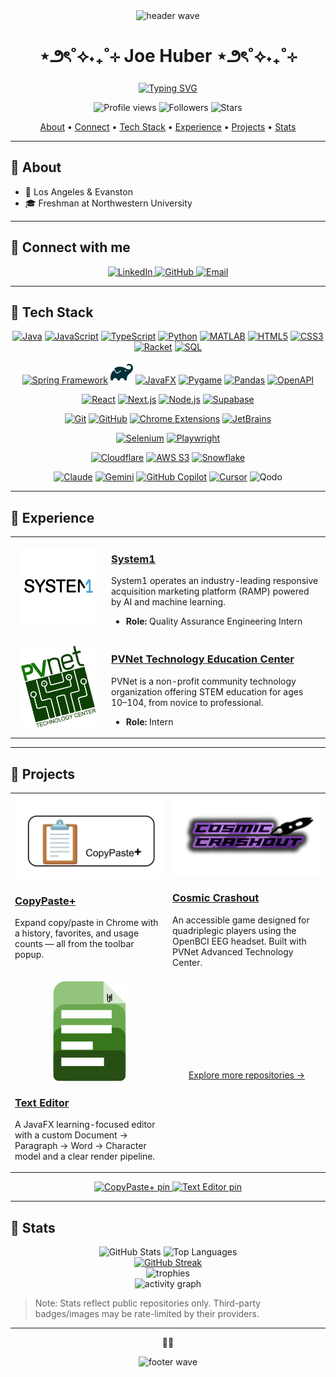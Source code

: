 <div align="center">
  <img src="https://capsule-render.vercel.app/api?type=waving&color=8A2BE2&height=100&section=header" alt="header wave" />

  <h1>⋆౨ৎ˚⟡˖₊˚⊹ Joe Huber ⋆౨ৎ˚⟡˖₊˚⊹</h1>

<a href="https://git.io/typing-svg"><img src="https://readme-typing-svg.demolab.com?font=Fira+Code&size=11&pause=5000&color=8A2BE2&center=true&width=435&lines=I+like+telling+computers+what+to+do+%E2%80%94+sometimes+they+listen!+%3AD" alt="Typing SVG" /></a>

  <p>
    <img alt="Profile views" src="https://komarev.com/ghpvc/?username=joe-huber&style=for-the-badge&color=8A2BE2" />
    <img alt="Followers" src="https://img.shields.io/github/followers/Joe-Huber?style=for-the-badge&color=8A2BE2" />
    <img alt="Stars" src="https://img.shields.io/github/stars/Joe-Huber?style=for-the-badge&color=8A2BE2" />
  </p>
</div>

<p align="center">
  <a href="#about">About</a> •
  <a href="#connect">Connect</a> •
  <a href="#tech-stack">Tech Stack</a> •
  <a href="#experience">Experience</a> •
  <a href="#projects">Projects</a> •
  <a href="#stats">Stats</a>
</p>

---

<h2 id="about">💜 About</h2>

- 📍 Los Angeles & Evanston
- 🎓 Freshman at Northwestern University

---

<h2 id="connect">💜 Connect with me</h2>
<p align="center">
  <a href="https://www.linkedin.com/in/joe-huber-14a3a4316/">
    <img src="https://cdn.jsdelivr.net/gh/devicons/devicon/icons/linkedin/linkedin-original.svg" height="36" alt="LinkedIn" />
  </a>
  <a href="https://github.com/Joe-Huber">
    <img src="https://cdn.jsdelivr.net/gh/devicons/devicon/icons/github/github-original.svg" height="36" alt="GitHub" />
  </a>
  <a href="mailto:joseph.robert.huber@gmail.com">
    <img src="https://cdn.simpleicons.org/gmail/8A2BE2" height="36" alt="Email" />
  </a>
</p>

---

## 💜 Tech Stack
<div align="center" id="tech-stack">
  
  <!-- Languages -->
  <p>
    <a href="https://www.java.com/"><img src="https://cdn.jsdelivr.net/gh/devicons/devicon/icons/java/java-original.svg" height="36" alt="Java" title="Java" /></a>
    <a href="https://developer.mozilla.org/en-US/docs/Web/JavaScript"><img src="https://cdn.jsdelivr.net/gh/devicons/devicon/icons/javascript/javascript-original.svg" height="36" alt="JavaScript" title="JavaScript" /></a>
    <a href="https://www.typescriptlang.org/"><img src="https://cdn.jsdelivr.net/gh/devicons/devicon/icons/typescript/typescript-plain.svg" height="36" alt="TypeScript" title="TypeScript" /></a>
    <a href="https://www.python.org/"><img src="https://cdn.jsdelivr.net/gh/devicons/devicon/icons/python/python-original.svg" height="36" alt="Python" title="Python" /></a>
    <a href="https://www.mathworks.com/products/matlab.html"><img src="https://cdn.jsdelivr.net/gh/devicons/devicon/icons/matlab/matlab-original.svg" height="36" alt="MATLAB" title="MATLAB" /></a>
    <a href="https://developer.mozilla.org/en-US/docs/Web/Guide/HTML/HTML5"><img src="https://cdn.jsdelivr.net/gh/devicons/devicon/icons/html5/html5-plain.svg" height="36" alt="HTML5" title="HTML5" /></a>
    <a href="https://developer.mozilla.org/en-US/docs/Web/CSS"><img src="https://cdn.jsdelivr.net/gh/devicons/devicon/icons/css3/css3-plain.svg" height="36" alt="CSS3" title="CSS3" /></a>
    <a href="https://racket-lang.org/"><img src="https://cdn.jsdelivr.net/gh/devicons/devicon/icons/racket/racket-original.svg" height="36" alt="Racket" title="Racket" /></a>
    <a href="https://en.wikipedia.org/wiki/SQL"><img src="https://img.shields.io/badge/SQL-336791?style=for-the-badge&logo=postgresql&logoColor=white" height="26" alt="SQL" title="SQL" /></a>
  </p>

  <!-- Frameworks & Libraries -->
  <p>
    <a href="https://spring.io/"><img src="https://cdn.jsdelivr.net/gh/devicons/devicon/icons/spring/spring-original.svg" height="36" alt="Spring Framework" title="Spring Framework" /></a>
    <a href="https://gradle.org/"><img src="https://raw.githubusercontent.com/devicons/devicon/master/icons/gradle/gradle-original.svg" height="36" alt="Gradle" title="Gradle" /></a>
    <a href="https://openjfx.io/"><img src="https://img.shields.io/badge/JavaFX-8A2BE2?style=for-the-badge" height="26" alt="JavaFX" title="JavaFX" /></a>
    <a href="https://www.pygame.org/"><img src="https://img.shields.io/badge/Pygame-3776AB?style=for-the-badge&logo=python&logoColor=white" height="26" alt="Pygame" title="Pygame" /></a>
    <a href="https://pandas.pydata.org/"><img src="https://img.shields.io/badge/Pandas-150458?style=for-the-badge&logo=pandas&logoColor=white" height="26" alt="Pandas" title="Pandas" /></a>
    <a href="https://www.openapis.org/"><img src="https://img.shields.io/badge/OpenAPI-6BA539?style=for-the-badge&logo=openapiinitiative&logoColor=white" height="26" alt="OpenAPI" title="OpenAPI" /></a>
  </p>

  <!-- Web & Runtime -->
  <p>
    <a href="https://react.dev/"><img src="https://cdn.jsdelivr.net/gh/devicons/devicon/icons/react/react-original.svg" height="36" alt="React" title="React" /></a>
    <a href="https://nextjs.org/"><img src="https://cdn.jsdelivr.net/gh/devicons/devicon/icons/nextjs/nextjs-original.svg" height="36" alt="Next.js" title="Next.js" /></a>
    <a href="https://nodejs.org/"><img src="https://cdn.jsdelivr.net/gh/devicons/devicon/icons/nodejs/nodejs-original.svg" height="36" alt="Node.js" title="Node.js" /></a>
    <a href="https://supabase.com/"><img src="https://cdn.jsdelivr.net/gh/devicons/devicon/icons/supabase/supabase-original.svg" height="36" alt="Supabase" title="Supabase" /></a>
  </p>

  <!-- Tools & Platforms -->
  <p>
    <a href="https://git-scm.com/"><img src="https://cdn.jsdelivr.net/gh/devicons/devicon/icons/git/git-original.svg" height="36" alt="Git" title="Git" /></a>
    <a href="https://github.com/"><img src="https://cdn.jsdelivr.net/gh/devicons/devicon/icons/github/github-original.svg" height="36" alt="GitHub" title="GitHub" /></a>
    <a href="https://developer.chrome.com/extensions/"><img src="https://cdn.jsdelivr.net/gh/devicons/devicon/icons/chrome/chrome-plain.svg" height="36" alt="Chrome Extensions" title="Chrome Extensions" /></a>
    <a href="https://www.jetbrains.com/"><img src="https://cdn.jsdelivr.net/gh/devicons/devicon/icons/jetbrains/jetbrains-original.svg" height="36" alt="JetBrains" title="JetBrains" /></a>
  </p>

  <!-- Testing & Automation -->
  <p>
    <a href="https://www.selenium.dev/"><img src="https://cdn.jsdelivr.net/gh/devicons/devicon/icons/selenium/selenium-original.svg" height="36" alt="Selenium" title="Selenium" /></a>
    <a href="https://playwright.dev/"><img src="https://cdn.jsdelivr.net/gh/devicons/devicon/icons/playwright/playwright-original.svg" height="36" alt="Playwright" title="Playwright" /></a>
  </p>

  <!-- Cloud -->
  <p>
    <a href="https://www.cloudflare.com/"><img src="https://cdn.jsdelivr.net/gh/devicons/devicon/icons/cloudflare/cloudflare-original.svg" height="36" alt="Cloudflare" title="Cloudflare" /></a>
    <a href="https://aws.amazon.com/s3/"><img src="https://img.shields.io/badge/AWS%20S3-232F3E?style=for-the-badge&logo=amazonaws&logoColor=white" height="26" alt="AWS S3" title="AWS S3" /></a>
    <a href="https://www.snowflake.com/"><img src="https://img.shields.io/badge/Snowflake-29B5E8?style=for-the-badge&logo=snowflake&logoColor=white" height="26" alt="Snowflake" title="Snowflake" /></a>
  </p>

  <!-- AI & Assistants -->
  <p>
    <a href="https://www.anthropic.com/"><img src="https://img.shields.io/badge/Claude-111?style=for-the-badge&logo=anthropic&logoColor=white" height="26" alt="Claude" title="Claude" /></a>
    <a href="https://gemini.google.com/"><img src="https://img.shields.io/badge/Gemini-0B57D0?style=for-the-badge&logo=googlegemini&logoColor=white" height="26" alt="Gemini" title="Gemini" /></a>
    <a href="https://github.com/features/copilot"><img src="https://img.shields.io/badge/GitHub%20Copilot-181717?style=for-the-badge&logo=githubcopilot&logoColor=white" height="26" alt="GitHub Copilot" title="GitHub Copilot" /></a>
    <a href="https://cursor.sh/"><img src="https://img.shields.io/badge/Cursor-1A1F36?style=for-the-badge&logoColor=white" height="26" alt="Cursor" title="Cursor" /></a>
    <a href="https://qodo.ai/"></a><img src="https://img.shields.io/badge/Qodo-8A2BE2?style=for-the-badge" height="26" alt="Qodo" title="Qodo" />
  </p>
</div>

---

## 💜 Experience
<table>
  <tr>
    <td width="140" align="center" valign="middle" id="experience">
      <img src="docs/system1-logo.webp" alt="System1 logo" width="120" loading="lazy" />
    </td>
    <td>
      <h3><a href="https://system1.com/">System1</a></h3>
      <p>
        System1 operates an industry-leading responsive acquisition marketing platform (RAMP) powered by AI and machine learning.
      </p>
      <ul>
        <li><strong>Role:</strong> Quality Assurance Engineering Intern</li>
      </ul>
    </td>
  </tr>
  <tr>
    <td width="140" align="center" valign="middle">
      <img src="docs/pvnet-logo.jpg" alt="PVNet Technology Education Center logo" width="120" loading="lazy" />
    </td>
    <td>
      <h3><a href="https://www.pvnet.com/">PVNet Technology Education Center</a></h3>
      <p>
        PVNet is a non-profit community technology organization offering STEM education for ages 10–104, from novice to professional.
      </p>
      <ul>
        <li><strong>Role:</strong> Intern</li>
      </ul>
    </td>
  </tr>
</table>

---

## 💜 Projects
<table>
  <tr>
    <td width="50%" valign="top" id="projects">
      <a href="https://github.com/Joe-Huber/CopyPastePlus">
        <img src="docs/copypasteplus-banner.png" alt="CopyPaste+ banner" width="100%" loading="lazy" />
      </a>
      <h3><a href="https://github.com/Joe-Huber/CopyPastePlus">CopyPaste+</a></h3>
      <p>
        Expand copy/paste in Chrome with a history, favorites, and usage counts — all from the toolbar popup.
      </p>
    </td>
    <td width="50%" valign="top">
      <a href="https://github.com/moonish1211/Cosmic-Crashout-Public">
        <img src="docs/cosmic-crashout-logo.png" alt="Cosmic Crashout logo" width="100%" loading="lazy" />
      </a>
      <h3><a href="https://github.com/moonish1211/Cosmic-Crashout-Public">Cosmic Crashout</a></h3>
      <p>
        An accessible game designed for quadriplegic players using the OpenBCI EEG headset. Built with PVNet Advanced Technology Center.
      </p>
    </td>
  </tr>
  <tr>
    <td width="50%" valign="top">
      <a href="https://github.com/Joe-Huber/Text-Editor">
        <img src="docs/text-editor-logo.png" alt="Text Editor logo" width="50%" loading="lazy" style="display:block;margin:0 auto;" />
      </a>
      <h3><a href="https://github.com/Joe-Huber/Text-Editor">Text Editor</a></h3>
      <p>
        A JavaFX learning-focused editor with a custom Document → Paragraph → Word → Character model and a clear render pipeline.
      </p>
    </td>
    <td width="50%" valign="middle" align="center">
      <p><a href="https://github.com/Joe-Huber?tab=repositories">Explore more repositories →</a></p>
    </td>
  </tr>
</table>

<!-- Pinned repo cards -->
<div align="center">
  <a href="https://github.com/Joe-Huber/CopyPastePlus">
    <img src="https://github-readme-stats.vercel.app/api/pin/?username=Joe-Huber&repo=CopyPastePlus&theme=midnight-purple" alt="CopyPaste+ pin" />
  </a>
  <a href="https://github.com/Joe-Huber/Text-Editor">
    <img src="https://github-readme-stats.vercel.app/api/pin/?username=Joe-Huber&repo=Text-Editor&theme=midnight-purple" alt="Text Editor pin" />
  </a>
</div>

---

## 💜 Stats
<div align="center" id="stats">
  <img src="https://github-readme-stats.vercel.app/api?username=joe-huber&show_icons=true&theme=midnight-purple" alt="GitHub Stats" height="160" loading="lazy" />
  <img src="https://github-readme-stats.vercel.app/api/top-langs/?username=joe-huber&layout=compact&theme=midnight-purple" alt="Top Languages" height="160" loading="lazy" />
  <br/>
  <a href="https://git.io/streak-stats">
    <img src="https://streak-stats.demolab.com/?user=Joe-Huber&theme=violet-punch" alt="GitHub Streak" height="160" loading="lazy" />
  </a>
  <br/>
  <img src="https://github-profile-trophy.vercel.app/?username=Joe-Huber&theme=discord&no-frame=true&row=1&margin-w=12" alt="trophies" />
  <br/>
  <img src="https://github-readme-activity-graph.vercel.app/graph?username=Joe-Huber&theme=github-compact&custom_title=Contribution%20Graph" alt="activity graph" />
</div>

> Note: Stats reflect public repositories only. Third-party badges/images may be rate-limited by their providers.

---

<p align="center">🫶💜</p>

<div align="center">
  <img src="https://capsule-render.vercel.app/api?type=waving&color=8A2BE2&height=100&section=footer" alt="footer wave" />
</div>
